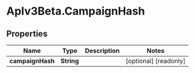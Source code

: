 # ApIv3Beta.CampaignHash

## Properties

Name | Type | Description | Notes
------------ | ------------- | ------------- | -------------
**campaignHash** | **String** |  | [optional] [readonly] 


